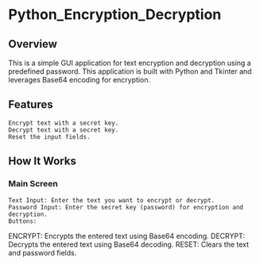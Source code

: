 ﻿# Python_Encryption_Decryption

## Overview

This is a simple GUI application for text encryption and decryption using a predefined password. This application is built with Python and Tkinter and leverages Base64 encoding for encryption.

## Features

```
Encrypt text with a secret key.
Decrypt text with a secret key.
Reset the input fields.
```

## How It Works

### Main Screen

```
Text Input: Enter the text you want to encrypt or decrypt.
Password Input: Enter the secret key (password) for encryption and decryption.
Buttons:
```
ENCRYPT: Encrypts the entered text using Base64 encoding.
DECRYPT: Decrypts the entered text using Base64 decoding.
RESET: Clears the text and password fields.
```
```
